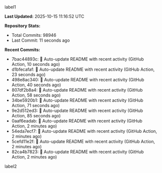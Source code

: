 
label1 
<!-- ACTIVITY_START -->
**Last Updated:** 2025-10-15 11:16:52 UTC

**Repository Stats:**
- Total Commits: 98946
- Last Commit: 11 seconds ago

**Recent Commits:**
- 7bac44893c: 🤖 Auto-update README with recent activity (GitHub Action, 10 seconds ago)
- d1bfecafaf: 🤖 Auto-update README with recent activity (GitHub Action, 23 seconds ago)
- 498e8ac340: 🤖 Auto-update README with recent activity (GitHub Action, 40 seconds ago)
- 807df2b8a4: 🤖 Auto-update README with recent activity (GitHub Action, 58 seconds ago)
- 34be5920b1: 🤖 Auto-update README with recent activity (GitHub Action, 71 seconds ago)
- 9e2d512ed3: 🤖 Auto-update README with recent activity (GitHub Action, 85 seconds ago)
- 0aaf6eadab: 🤖 Auto-update README with recent activity (GitHub Action, 2 minutes ago)
- 54eda7ecf7: 🤖 Auto-update README with recent activity (GitHub Action, 2 minutes ago)
- 5cefd11e2f: 🤖 Auto-update README with recent activity (GitHub Action, 2 minutes ago)
- 82ca4b7823: 🤖 Auto-update README with recent activity (GitHub Action, 2 minutes ago)
<!-- ACTIVITY_END -->

label2
